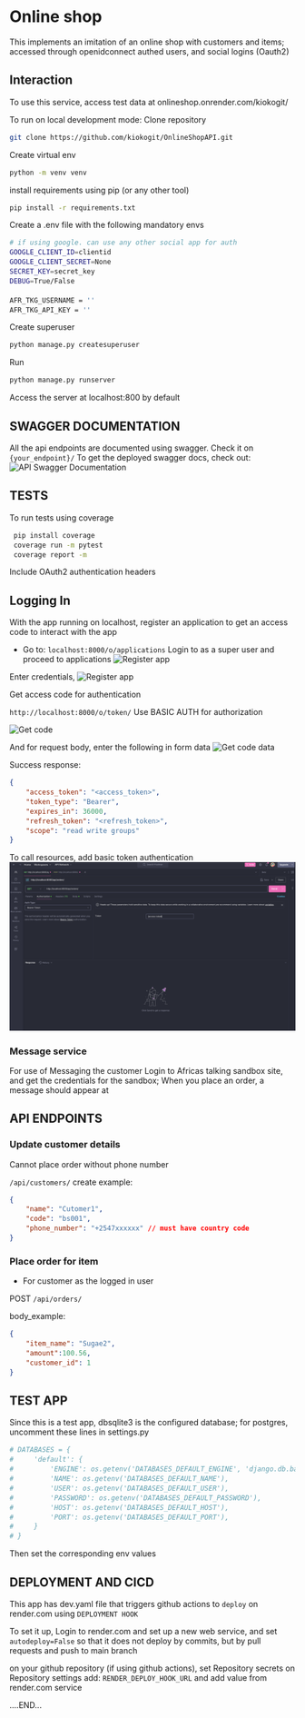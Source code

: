 # Online shop
This implements an imitation of an online shop with customers and items; accessed through openidconnect authed users, and social logins (Oauth2)


## Interaction
To use this service, access test data at onlineshop.onrender.com/kiokogit/

To run on local development mode:
Clone repository
```bash
git clone https://github.com/kiokogit/OnlineShopAPI.git
```
Create virtual env
```bash
python -m venv venv
```
install requirements using pip (or any other tool)
```bash
pip install -r requirements.txt
```
Create a .env file with the following mandatory envs

```bash
# if using google. can use any other social app for auth
GOOGLE_CLIENT_ID=clientid
GOOGLE_CLIENT_SECRET=None
SECRET_KEY=secret_key
DEBUG=True/False

AFR_TKG_USERNAME = ''
AFR_TKG_API_KEY = ''
```
Create superuser
```bash
python manage.py createsuperuser
```

Run 
```bash
python manage.py runserver
```
Access the server at localhost:800 by default

## SWAGGER DOCUMENTATION
All the api endpoints are documented using swagger. Check it on ```{your_endpoint}/```
To get the deployed swagger docs, check out: 
![API Swagger Documentation](https://onlineshopapi-ctyo.onrender.com)


## TESTS
To run tests using coverage
```bash
 pip install coverage
 coverage run -m pytest
 coverage report -m
```
Include OAuth2 authentication headers

## Logging In
With the app running on localhost, register an application to get an access code to interact with the app
- Go to:
```localhost:8000/o/applications```
Login to as a super user and proceed to applications
![Register app](/Screenshot%202024-11-13%20at%2023.54.49.png)

Enter credentials,
![Register app](/Screenshot%202024-11-13%20at%2023.55.27.png)

Get access code for authentication

```http://localhost:8000/o/token/``` Use BASIC AUTH for authorization

![Get code](/Screenshot%202024-11-14%20at%2009.45.54.png)

And for request body, enter the following in form data
![Get code data](/Screenshot%202024-11-14%20at%2009.49.49.png)

Success response: 

```json
{
    "access_token": "<access_token>",
    "token_type": "Bearer",
    "expires_in": 36000,
    "refresh_token": "<refresh_token>",
    "scope": "read write groups"
}
```

To call resources, add basic token authentication
![Access resources](/Screenshot%202024-11-14%20at%2009.52.52.png)

### Message service
For use of Messaging the customer
Login to Africas talking sandbox site, and get the credentials for the sandbox; When you place an order, a message should appear at

## API ENDPOINTS

### Update customer details
Cannot place order without phone number

```/api/customers/```
create example: 
```json
{
    "name": "Cutomer1",
    "code": "bs001",
    "phone_number": "+2547xxxxxx" // must have country code
}
```

### Place order for item
- For customer as the logged in user

POST
```/api/orders/```

body_example: 
```json
{
    "item_name": "Sugae2",
    "amount":100.56,
    "customer_id": 1
}
```


## TEST APP
Since this is a test app, dbsqlite3 is the configured database; 
for postgres, uncomment these lines in settings.py
```py
# DATABASES = {
#     'default': {
#         'ENGINE': os.getenv('DATABASES_DEFAULT_ENGINE', 'django.db.backends.postgresql_psycopg2'),
#         'NAME': os.getenv('DATABASES_DEFAULT_NAME'),
#         'USER': os.getenv('DATABASES_DEFAULT_USER'),
#         'PASSWORD': os.getenv('DATABASES_DEFAULT_PASSWORD'),
#         'HOST': os.getenv('DATABASES_DEFAULT_HOST'),
#         'PORT': os.getenv('DATABASES_DEFAULT_PORT'),
#     }
# }
```
Then set the corresponding env values

## DEPLOYMENT AND CICD
This app has dev.yaml file that triggers github actions to ```deploy``` on render.com using ```DEPLOYMENT HOOK```

To set it up, 
Login to render.com and set up a new web service, and set ```autodeploy=False``` so that it does not deploy by commits, but by pull requests and push to main branch

on your github repository (if using github actions), set Repository secrets on Repository settings
add: ```RENDER_DEPLOY_HOOK_URL``` and add value from render.com service


....END...